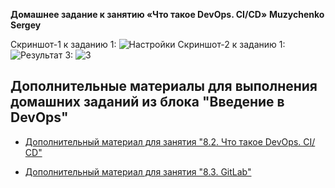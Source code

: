 **Домашнее задание к занятию «Что такое DevOps. СI/СD»**
**Muzychenko Sergey**

Скриншот-1 к заданию 1:
![Настройки](https://github.com/SergeyMuzychenko/sdvps-materials/blob/main/Nastroiki.png)
Скриншот-2 к заданию 1:
![Результат](/home/ubuntu/Pictures/Screenshots/Rezultat.png)
3:
![3](~/Pictures/Screenshots/Nastroiki.png)


## Дополнительные материалы для выполнения домашних заданий из блока "Введение в DevOps"


- [Дополнительный материал для занятия "8.2. Что такое DevOps. СI/СD"](CICD/8.2-hw.md)

- [Дополнительный материал для занятия "8.3. GitLab"](https://github.com/netology-code/sdvps-materials/tree/main/gitlab)
